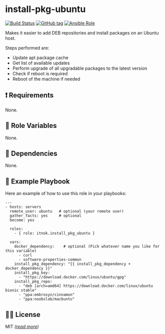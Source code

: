 install-pkg-ubuntu
==================

[![Build Status](https://travis-ci.org/itnok/ansible-role-install-pkg-ubuntu.svg?branch=master)](https://travis-ci.org/itnok/ansible-role-install-pkg-ubuntu) [![GitHub tag](https://img.shields.io/github/v/tag/itnok/ansible-role-install-pkg-ubuntu?sort=semver)](https://github.com/itnok/ansible-role-install-pkg-ubuntu/tags/) [![Ansible Role](https://img.shields.io/ansible/role/47006)](https://galaxy.ansible.com/itnok/install_pkg_ubuntu)

Makes it easier to add DEB repositories and install packages on an Ubuntu host.

Steps performed are:

  - Update apt package cache
  - Get list of available updates
  - Perform upgrade of all upgradable packages to the latest version
  - Check if reboot is required
  - Reboot of the machine if needed


:exclamation: Requirements
--------------------------

None.


:abcd: Role Variables
---------------------

None.


:link: Dependencies
-------------------

None.


:notebook: Example Playbook
---------------------------

Here an example of how to use this role in your playbooks:

```
---
- hosts: servers
  remote_user: ubuntu   # optional (your remote user)
  gather_facts: yes     # optional
  become: yes

  roles:
    - { role: itnok.install_pkg_ubuntu }

  vars:
    docker_dependency:    # optional (Pick whatever name you like for this variable)
      - curl
      - software-properties-common
    install_pkg_dependency: "{{ install_pkg_dependency + docker_dependency }}"
    install_pkg_key:
      - "https://download.docker.com/linux/ubuntu/gpg"
    install_pkg_repo:
      - "deb [arch=amd64] https://download.docker.com/linux/ubuntu bionic stable"
      - "ppa:embrosyn/cinnamon"
      - "ppa:noobslab/macbuntu"
```

:guardsman: License
-------------------

MIT _([read more](LICENSE.md))_
